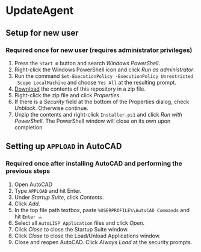 # UpdateAgent

## Setup for new user

### Required once for new user (requires administrator privileges)

1. Press the `Start ⊞` button and search _Windows PowerShell_.
1. Right-click the Windows PowerShell icon and click _Run as administrator_.
1. Run the command `Set-ExecutionPolicy -ExecutionPolicy Unrestricted -Scope LocalMachine` and choose `Yes All` at the resulting prompt.
1. [Download](https://github.com/gmep-engineers/UpdateAgent/archive/refs/heads/main.zip) the contents of this repository in a zip file.
1. Right-click the zip file and click _Properties_.
1. If there is a _Security_ field at the bottom of the Properties dialog, check _Unblock_. Otherwise continue.
1. Unzip the contents and right-click `Installer.ps1` and click _Run with PowerShell_. The PowerShell window will close on its own upon completion.

## Setting up `APPLOAD` in AutoCAD

### Required once after installing AutoCAD and performing the previous steps

1. Open AutoCAD
1. Type `APPLOAD` and hit Enter.
1. Under _Startup Suite_, click _Contents_.
1. Click _Add_.
1. In the top file path textbox, paste `%USERPROFILE%\AutoCAD Commands` and hit `Enter ↵`.
1. Select all `AutoLISP Application` files and click _Open_.
1. Click _Close_ to close the Startup Suite window.
1. Click _Close_ to close the Load/Unload Applications window.
1. Close and reopen AutoCAD. Click _Always Load_ at the security prompts.
